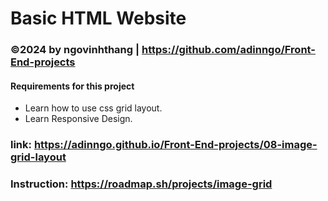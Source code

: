 # Basic HTML Website 
### ©2024 by ngovinhthang | https://github.com/adinngo/Front-End-projects

#### Requirements for this project
  * Learn how to use css grid layout.
  * Learn Responsive Design.
### link: https://adinngo.github.io/Front-End-projects/08-image-grid-layout
### Instruction: https://roadmap.sh/projects/image-grid